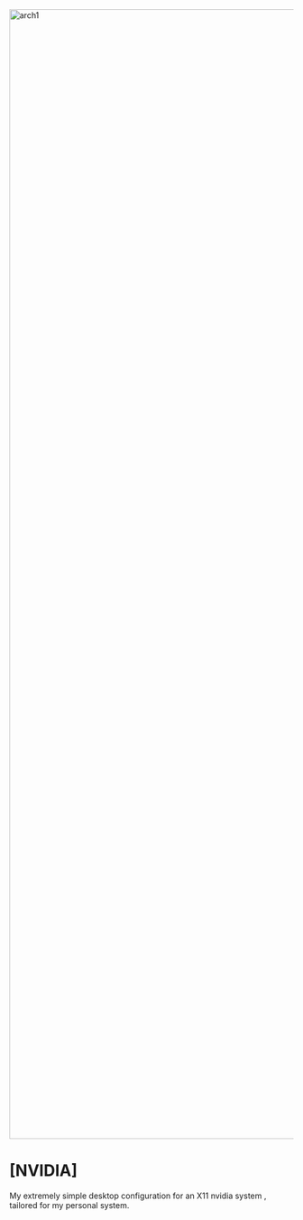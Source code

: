 <img width="3200" height="2000" alt="arch1" src="https://github.com/user-attachments/assets/7e1f07ee-f101-4ac4-a133-66fb8bc71670" />

# [NVIDIA]
My extremely simple desktop configuration for an X11 nvidia system , tailored for my personal system. 
